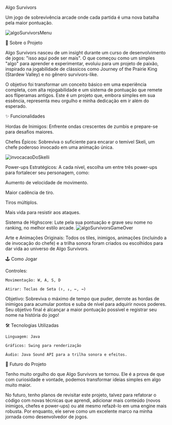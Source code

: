 Algo Survivors

Um jogo de sobrevivência arcade onde cada partida é uma nova batalha pela maior pontuação.

![algoSurvivorsMenu](https://github.com/user-attachments/assets/646d1b2a-c0f0-4eb3-b61b-d6741a67e27c)

📖 Sobre o Projeto

Algo Survivors nasceu de um insight durante um curso de desenvolvimento de jogos: "isso aqui pode ser mais". O que começou como um simples "algo" para aprender e experimentar, evoluiu para um projeto de paixão, inspirado na jogabilidade de clássicos como Journey of the Prairie King (Stardew Valley) e no gênero survivors-like.

O objetivo foi transformar um conceito básico em uma experiência completa, com alta rejogabilidade e um sistema de pontuação que remete aos fliperamas antigos. Este é um projeto que, embora simples em sua essência, representa meu orgulho e minha dedicação em ir além do esperado.

✨ Funcionalidades

  Hordas de Inimigos: Enfrente ondas crescentes de zumbis e prepare-se para desafios maiores.

   Chefes Épicos: Sobreviva o suficiente para encarar o temível Skeli, um chefe poderoso invocado em uma animação única.
   
![invocacaoDoSkelli](https://github.com/user-attachments/assets/dcf9ee55-5304-4a80-a54e-d4f9f92c70df)

   Power-ups Estratégicos: A cada nível, escolha um entre três power-ups para fortalecer seu personagem, como:

   Aumento de velocidade de movimento.

   Maior cadência de tiro.

   Tiros múltiplos.

   Mais vida para resistir aos ataques.

   Sistema de Highscore: Lute pela sua pontuação e grave seu nome no ranking, no melhor estilo arcade.
![algoSurvivorsGameOver](https://github.com/user-attachments/assets/a425ab3c-df86-4999-881e-695a62e18529)

   Arte e Animações Originais: Todos os tiles, inimigos, animações (incluindo a de invocação do chefe) e a trilha sonora foram criados ou escolhidos para dar vida ao universo de Algo Survivors.

🕹️ Como Jogar

Controles:

    Movimentação: W, A, S, D

    Atirar: Teclas de Seta (↑, ↓, ←, →)

Objetivo:
Sobreviva o máximo de tempo que puder, derrote as hordas de inimigos para acumular pontos e suba de nível para adquirir novos poderes. Seu objetivo final é alcançar a maior pontuação possível e registrar seu nome na história do jogo!

🛠️ Tecnologias Utilizadas

    Linguagem: Java

    Gráficos: Swing para renderização

    Áudio: Java Sound API para a trilha sonora e efeitos.

🚀 Futuro do Projeto

Tenho muito orgulho do que Algo Survivors se tornou. Ele é a prova de que com curiosidade e vontade, podemos transformar ideias simples em algo muito maior.

No futuro, tenho planos de revisitar este projeto, talvez para refatorar o código com novas técnicas que aprendi, adicionar mais conteúdo (novos inimigos, chefes e power-ups) ou até mesmo refazê-lo em uma engine mais robusta. Por enquanto, ele serve como um excelente marco na minha jornada como desenvolvedor de jogos.
